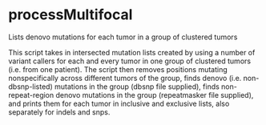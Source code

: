# processMultifocal
Lists denovo mutations for each tumor in a group of clustered tumors

This script takes in intersected mutation lists created by using a number of variant callers for each and every tumor in one group of clustered tumors (i.e. from one patient). The script then removes positions mutating nonspecifically across different tumors of the group, finds denovo (i.e. non-dbsnp-listed) mutations in the group (dbsnp file supplied), finds non-repeat-region denovo mutations in the group (repeatmasker file supplied), and prints them for each tumor in inclusive and exclusive lists, also separately for indels and snps.

